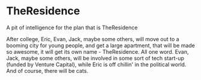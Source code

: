 TheResidence
============

A pit of intelligence for the plan that is TheResidence

After college, Eric, Evan, Jack, maybe some others, will move out to a booming city for young people, and get a large
apartment, that will be made so awesome, it will get its own name - TheResidence. All one word. Evan, Jack, maybe some 
others, will be involved in some sort of tech start-up (funded by Venture Capital), while Eric is off chillin' in the 
political world. And of course, there will be cats.
